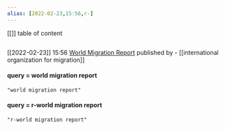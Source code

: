```yaml
---
alias: [2022-02-23,15:56,r-]
---
```

[[]]
table of content
```toc
```

[[2022-02-23]] 15:56
[World Migration Report](https://worldmigrationreport.iom.int/)
published by - [[international organization for migration]]
#### query = world migration report
```query
"world migration report"
```
#### query = r-world migration report
```query 2022-02-23 15:58
"r-world migration report"
```
